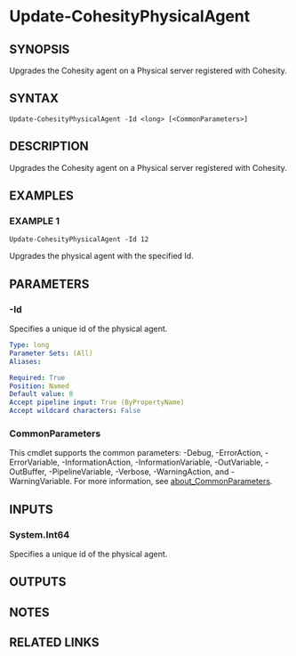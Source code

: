 # Update-CohesityPhysicalAgent

## SYNOPSIS
Upgrades the Cohesity agent on a Physical server registered with Cohesity.

## SYNTAX

```
Update-CohesityPhysicalAgent -Id <long> [<CommonParameters>]
```

## DESCRIPTION
Upgrades the Cohesity agent on a Physical server registered with Cohesity.

## EXAMPLES

### EXAMPLE 1
```
Update-CohesityPhysicalAgent -Id 12
```

Upgrades the physical agent with the specified Id.

## PARAMETERS

### -Id
Specifies a unique id of the physical agent.

```yaml
Type: long
Parameter Sets: (All)
Aliases:

Required: True
Position: Named
Default value: 0
Accept pipeline input: True (ByPropertyName)
Accept wildcard characters: False
```

### CommonParameters
This cmdlet supports the common parameters: -Debug, -ErrorAction, -ErrorVariable, -InformationAction, -InformationVariable, -OutVariable, -OutBuffer, -PipelineVariable, -Verbose, -WarningAction, and -WarningVariable. For more information, see [about_CommonParameters](http://go.microsoft.com/fwlink/?LinkID=113216).

## INPUTS

### System.Int64
Specifies a unique id of the physical agent.

## OUTPUTS

## NOTES

## RELATED LINKS
